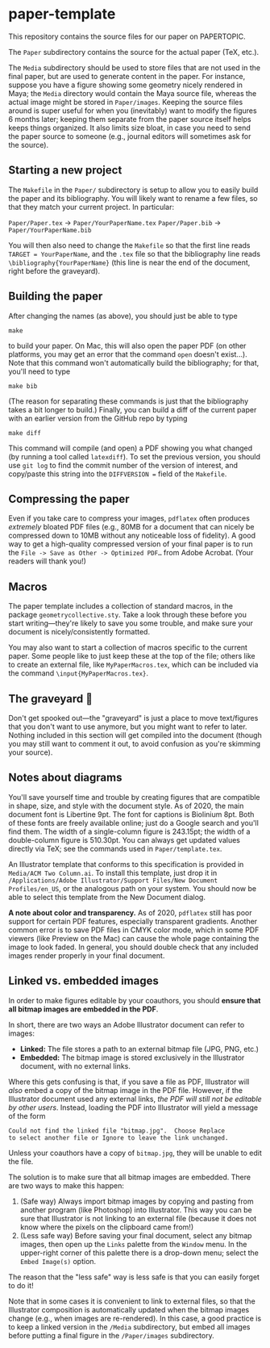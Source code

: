 # paper-template

This repository contains the source files for our paper on PAPERTOPIC.

The `Paper` subdirectory contains the source for the actual paper (TeX, etc.).

The `Media` subdirectory should be used to store files that are not used in the final paper, but are used to generate content in the paper.  For instance, suppose you have a figure showing some geometry nicely rendered in Maya; the `Media` directory would contain the Maya source file, whereas the actual image might be stored in `Paper/images`.  Keeping the source files around is super useful for when you (inevitably) want to modify the figures 6 months later; keeping them separate from the paper source itself helps keeps things organized.  It also limits size bloat, in case you need to send the paper source to someone (e.g., journal editors will sometimes ask for the source).

## Starting a new project

The `Makefile` in the `Paper/` subdirectory is setup to allow you to easily build the paper and its bibliography.  You will likely want to rename a few files, so that they match your current project.  In particular:

`Paper/Paper.tex` -> `Paper/YourPaperName.tex`
`Paper/Paper.bib` -> `Paper/YourPaperName.bib`

You will then also need to change the `Makefile` so that the first line reads `TARGET = YourPaperName`, and the `.tex` file so that the bibliography line reads `\bibliography{YourPaperName}` (this line is near the end of the document, right before the graveyard).

## Building the paper

After changing the names (as above), you should just be able to type

   `make`

to build your paper.  On Mac, this will also open the paper PDF (on other platforms, you may get an error that the command `open` doesn't exist...).  Note that this command won't automatically build the bibliography; for that, you'll need to type

   `make bib`

(The reason for separating these commands is just that the bibliography takes a bit longer to build.)  Finally, you can build a diff of the current paper with an earlier version from the GitHub repo by typing

   `make diff`

This command will compile (and open) a PDF showing you what changed (by running a tool called `latexdiff`).  To set the previous version, you should use `git log` to find the commit number of the version of interest, and copy/paste this string into the `DIFFVERSION =` field of the `Makefile`.

## Compressing the paper

Even if you take care to compress your images, `pdflatex` often produces _extremely_ bloated PDF files (e.g., 80MB for a document that can nicely be compressed down to 10MB without any noticeable loss of fidelity).  A good way to get a high-quality compressed version of your final paper is to run the `File -> Save as Other -> Optimized PDF…` from Adobe Acrobat.  (Your readers will thank you!)

## Macros

The paper template includes a collection of standard macros, in the package `geometrycollective.sty`.  Take a look through these before you start writing—they're likely to save you some trouble, and make sure your document is nicely/consistently formatted.

You may also want to start a collection of macros specific to the current paper.  Some people like to just keep these at the top of the file; others like to create an external file, like `MyPaperMacros.tex`, which can be included via the command `\input{MyPaperMacros.tex}`.

## The graveyard 👻

Don't get spooked out—the "graveyard" is just a place to move text/figures that you don't want to use anymore, but you might want to refer to later.  Nothing included in this section will get compiled into the document (though you may still want to comment it out, to avoid confusion as you're skimming your source).

## Notes about diagrams

You'll save yourself time and trouble by creating figures that are compatible in shape, size, and style with the document style.  As of 2020, the main document font is Libertine 9pt.  The font for captions is Biolinium 8pt.  Both of these fonts are freely available online; just do a Google search and you'll find them.  The width of a single-column figure is 243.15pt; the width of a double-column figure is 510.30pt.  You can always get updated values directly via TeX; see the commands used in `Paper/template.tex`.

An Illustrator template that conforms to this specification is provided in `Media/ACM Two Column.ai`.  To install this template, just drop it in `/Applications/Adobe Illustrator/Support Files/New Document Profiles/en_US`, or the analogous path on your system.  You should now be able to select this template from the New Document dialog.

**A note about color and transparency.** As of 2020, `pdflatex` still has poor support for certain PDF features, especially transparent gradients.  Another common error is to save PDF files in CMYK color mode, which in some PDF viewers (like Preview on the Mac) can cause the whole page containing the image to look faded.  In general, you should double check that any included images render properly in your final document.  

## Linked vs. embedded images

In order to make figures editable by your coauthors, you should **ensure that all bitmap images are embedded in the PDF**.

In short, there are two ways an Adobe Illustrator document can refer to images:

- **Linked:** The file stores a path to an external bitmap file (JPG, PNG, etc.)
- **Embedded:** The bitmap image is stored exclusively in the Illustrator document, with no external links.

Where this gets confusing is that, if you save a file as PDF, Illustrator will _also_ embed a copy of the bitmap image in the PDF file.  However, if the Illustrator document used any external links, _the PDF will still not be editable by other users_.  Instead, loading the PDF into Illustrator will yield a message of the form

   ~~~
   Could not find the linked file "bitmap.jpg".  Choose Replace
   to select another file or Ignore to leave the link unchanged.
   ~~~

Unless your coauthors have a copy of `bitmap.jpg`, they will be unable to edit the file.

The solution is to make sure that all bitmap images are embedded.  There are two ways to make this happen:

1. (Safe way) Always import bitmap images by copying and pasting from another program (like Photoshop) into Illustrator.  This way you can be sure that Illustrator is not linking to an external file (because it does not know where the pixels on the clipboard came from!)
2. (Less safe way) Before saving your final document, select any bitmap images, then open up the `Links` palette from the `Window` menu.  In the upper-right corner of this palette there is a drop-down menu; select the `Embed Image(s)` option.

The reason that the "less safe" way is less safe is that you can easily forget to do it!

Note that in some cases it is convenient to link to external files, so that the Illustrator composition is automatically updated when the bitmap images change (e.g., when images are re-rendered).  In this case, a good practice is to keep a linked version in the `/Media` subdirectory, but embed all images before putting a final figure in the `/Paper/images` subdirectory.

